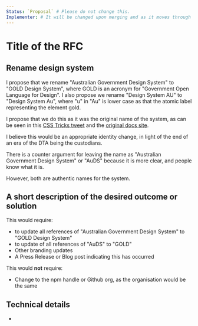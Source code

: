 ```yaml
---
Status: `Proposal` # Please do not change this.
Implementer: # It will be changed upon merging and as it moves through the RFC stages
---
```


# Title of the RFC <!-- Please provide a short but descriptive title for your RFC -->

## Rename design system

I propose that we rename "Australian Government Design System" to "GOLD Design System", where GOLD is an acronym for "Government Open Language for Design". I also propose we rename "Design System AU" to "Design System Au", where "u" in "Au" is lower case as that the atomic label representing the element gold. 

I propose that we do this as it was the original name of the system, as can be seen in this [CSS Tricks tweet](https://mobile.twitter.com/css/status/970805659842134016) and the [original docs site](https://trevorbrennan.com/cv/gold). 

I believe this would be an appropriate identity change, in light of the end of an era of the DTA being the custodians.    

There is a counter argument for leaving the name as "Australian Government Design System" or "AuDS" because it is more clear, and people know what it is.  

However, both are authentic names for the system.

## A short description of the desired outcome or solution

This would require:  
* to update all references of "Australian Government Design System" to "GOLD Design System"
* to update of all references of "AuDS" to "GOLD"
* Other branding updates
* A Press Release or Blog post indicating this has occurred

This would **not** require: 
* Change to the npm handle or Github org, as the organisation would be the same 

## Technical details

-
